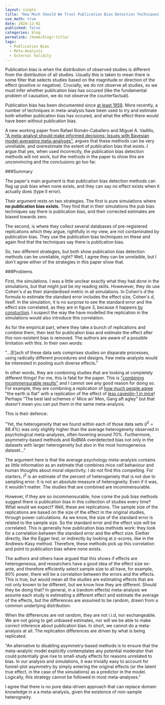 ```yaml
---
layout: single
title: "How Much Should We Trust Publication Bias Detection Techniques?"
use_math: true
date: 2024-12-02
published: false
categories: blog
permalink: /home/blog/:title/
tags:
  - Publication Bias
  - Meta-Analysis
  - External Validity
---
```


Publication bias is when the distribution of observed studies is different from the distribution of all studies. Usually this is taken to mean there is some filter that selects studies based on the magnitude or direction of the effect (positive or negative). Crucially, we do not observe all studies, so we must infer whether publication bias has occured (like the fundamental problem of causation, we do not observe the counterfactual).

Publication bias has been documented since [at least 1959](https://anthonychigney.github.io/home/blog/first-study-pub-bias/). More recently, a number of techniques in meta-analysis have been used to try and estimate both whether publication bias has occured, and what the effect there would have been without publication bias.

A new working paper from Rafael Román-Caballero and Miguel A. Vadillo, ["A meta-analyst should make informed decisions: Issues with Bayesian model-averaging meta-analyses"](https://osf.io/preprints/metaarxiv/tm7dv), argues that these methods can be very unreliable, and overestimate the extent of publication bias that exists. I argue that yes, when used incorrectly, the publication bias detection methods will not work, but the methods in the paper to show this are unconvincing and the conclusions go too far.


###Summary

The paper's main argument is that publication bias detection methods can flag up pub bias when none exists, and they can say no effect exists when it actually does (type II error). 

Their argument rests on two strategies. The first is pure simulations where **no publication bias exists**. They find that in their simulations the pub bias techniques say there is publication bias, and their corrected estimates are biased towards zero. 

The second, is where they collect several databases of pre-registered replications which they argue, rightfully in my view, are not contaminated by publication bias. They use the publication bias techniques on these and again find that the techniques say there is publication bias. 

So, two different strategies, but both show publication bias detection methods can be unreliable, right? Well, I agree they can be unrelaible, but I don't agree either of the strategies in this paper show that. 


###Problems

First, the simulations. I was a little unclear exactly what they had done in the simulations, but that might just be my reading skills. Howevever, they do use Cohen's $d$ as their standardised metric in all simulations. In Cohen's $d$ the formula to estimate the standard error includes the effect size, Cohen's $d$, itself. In the simulation, it is no surprise to see the standard error and the effect size correlated, as they are in figure 3, because it happens [by constuction](https://anthonychigney.github.io/home/blog/CohensD-and-pub-bias/). I suspect the way the have modelled the replication in the simulations would also introduce this correlation.

As for the empirical part, where they take a bunch of replications and combine them, then  test for publication bias and estimate the effect after this non-existent bias is removed. The authors are aware of a possible limitation with this. In their own words:


"...[E]ach of these data sets comprises studies on
disparate processes, using radically different procedures and
designs. Few meta-analysts would be interested in pooling
such diverse effects." 

In other words, they are combining studies that are looking at completely different things! For me, this is fatal for the paper. This is ["combining incommensurable results"](https://datacolada.org/105) and I cannot see any good reason for doing so. For example, they are combining a replication of [how much people agree](https://www.tandfonline.com/doi/full/10.1080/0951508042000202354) "the earth is flat" with a replication of the effect of [less caveolin-1 in mice](https://www.cell.com/cell/fulltext/S0092-8674(11)00645-3?_returnURL=https%3A%2F%2Flinkinghub.elsevier.com%2Fretrieve%2Fpii%2FS0092867411006453%3Fshowall%3Dtrue)! Perhaps "The best laid schemes o’ Mice an’ Men, Gang aft agley" but that doesn't mean you can put them in the same meta-analysis. 

This is their defence:

"Yet, the heterogeneity that we found
within each of those data sets ($I^2$ = 88.4%) was only slightly
higher than the average heterogeneity observed in
psychological meta-analyses, often hovering around 70%.
Furthermore, asymmetry-based methods and RoBMA
overdetected bias not only in the datasets with larger
heterogeneity but also in the most homogeneous dataset..." 

The argument here is that the average psychology meta-analysis contains as little information as an estimate that combines mice cell behaviour and human thoughts about moral objectivity. I do not find this compelling. For starters, $I^2$ is an estimate of the percent of heterogeniety that is not due to sampling error. It is not an absolute measure of heterogneity. Even if it was, it wouldn't matter. The studies that are combined are incommensurable.

However, if they are so incommensurable, how come the pub bias methods suggest there is publication bias in this collection of studies every time? What would we expect? Well, these are replications. The sample size of the replications are based on the size of the effect in the original studies, through power calculations. As we know, the size of the standard error is related to the sample size. So the standard error and the effect size will be correlated. This is generally how publication bias methods work: they look for a correlation between the standard error and the effect size. Eiether directly, like the Egger test, or indirectly by looking at z-scores, like in the Andrews-Kasy method. Therefore, these methods pick up this correlation and point to publication bias where none exists. 

The authors and others have argued that this shows if effects are heterogeneous, and researchers have a good idea of the effect size ex-ante, and therefore efficiently select sample size to all have, for example, 80% power, there will be a correlation between the errors and the effects. This is true, but would mean all the studies are estimating effects that are not only known to be different, but we know how they are different. Should they be doing that? In general, in a (random effects) meta-analysis we assume each study is estimating a different effect and estimate the average of the effects, but the differences are assumed to be random, drawn from a common underlying distribution. 

When the differences are not random, they are not i.i.d, nor exchangeable. We are not going to get unbiased estimates, nor will we be able to make correct inference about publication bias. In short, we cannot do a meta-analysis at all. The replication differences are driven by what is being replicated.


"An alternative to disabling asymmetry-based methods is to
ensure that the meta-analytic model explicitly contemplates
any potential moderator that could potentially give rise to
small-study effects for reasons unrelated to bias. In our
analysis and simulations, it was trivially easy to account for
funnel-plot asymmetry by simply entering the original effects
(or the latent true effect, in the case of the simulations) as a
predictor in the model. Logically, this strategy cannot be
followed in most meta-analyses."

I agree that there is no pure data-driven approach that can replace domain knowledge in a a meta-analysis, given the existence of non-sample heterogneity. 
